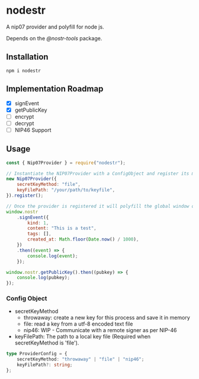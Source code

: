 # nodestr

A nip07 provider and polyfill for node js.

Depends on the _@nostr-tools_ package.

## Installation

```
npm i nodestr
```

## Implementation Roadmap

- [x] signEvent
- [x] getPublicKey
- [ ] encrypt
- [ ] decrypt
- [ ] NIP46 Support

## Usage

```js
const { Nip07Provider } = require("nodestr");

// Instantiate the NIP07Provider with a ConfigObject and register its methods on the global object.
new Nip07Provider({
    secretKeyMethod: "file",
    keyFilePath: "/your/path/to/keyfile",
}).register();

// Once the provider is registered it will polyfill the global window object with nip07 methods:
window.nostr
    .signEvent({
        kind: 1,
        content: "This is a test",
        tags: [],
        created_at: Math.floor(Date.now() / 1000),
    })
    .then((event) => {
        console.log(event);
    });

window.nostr.getPublicKey().then((pubkey) => {
    console.log(pubkey);
});
```

### Config Object

-   secretKeyMethod
    -   throwaway: create a new key for this process and save it in memory
    -   file: read a key from a utf-8 encoded text file
    -   nip46: WIP - Communicate with a remote signer as per NIP-46
-   keyFilePath: The path to a local key file (Required when secretKeyMethod is 'file').

```ts
type ProviderConfig = {
    secretKeyMethod: "throwaway" | "file" | "nip46";
    keyFilePath?: string;
};
```
